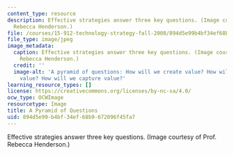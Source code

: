 ```yaml
---
content_type: resource
description: Effective strategies answer three key questions. (Image courtesy of Prof.
  Rebecca Henderson.)
file: /courses/15-912-technology-strategy-fall-2008/894d5e99b4bf34ef68b9672096f45fa7_15-912f08-th.jpg
file_type: image/jpeg
image_metadata:
  caption: Effective strategies answer three key questions. (Image courtesy of Prof.
    Rebecca Henderson.)
  credit: ''
  image-alt: 'A pyramid of questions: How will we create value? How will we deliver
    value? How will we capture value?'
learning_resource_types: []
license: https://creativecommons.org/licenses/by-nc-sa/4.0/
ocw_type: OCWImage
resourcetype: Image
title: A Pyramid of Questions
uid: 894d5e99-b4bf-34ef-68b9-672096f45fa7
---
```

Effective strategies answer three key questions. (Image courtesy of Prof. Rebecca Henderson.)